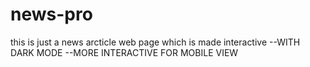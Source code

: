 # news-pro
this is just a news arcticle web page which is made interactive
--WITH DARK MODE
--MORE INTERACTIVE FOR MOBILE VIEW

